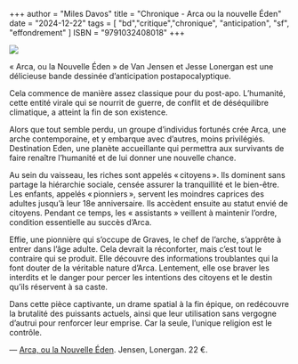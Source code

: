 +++
author = "Miles Davos"
title = "Chronique - Arca ou la nouvelle Éden"
date = "2024-12-22"
tags = [
    "bd","critique","chronique", "anticipation", "sf", "effondrement"
]
ISBN = "9791032408018"
+++

![](/images/arca-nouvelle_eden.jpeg)

« Arca, ou la Nouvelle Éden » de Van Jensen et Jesse Lonergan est une délicieuse bande dessinée d’anticipation postapocalyptique.

Cela commence de manière assez classique pour du post-apo. L’humanité, cette entité virale qui se nourrit de guerre, de conflit et de déséquilibre climatique, a atteint la fin de son existence.

Alors que tout semble perdu, un groupe d’individus fortunés crée Arca, une arche contemporaine, et y embarque avec d’autres, moins privilégiés. Destination Eden, une planète accueillante qui permettra aux survivants de faire renaître l’humanité et de lui donner une nouvelle chance.

Au sein du vaisseau, les riches sont appelés « citoyens ». Ils dominent sans partage la hiérarchie sociale, censée assurer la tranquillité et le bien-être. Les enfants, appelés « pionniers », servent les moindres caprices des adultes jusqu’à leur 18e anniversaire. Ils accèdent ensuite au statut envié de citoyens. Pendant ce temps, les « assistants » veillent à maintenir l’ordre, condition essentielle au succès d’Arca.

Effie, une pionnière qui s’occupe de Graves, le chef de l’arche, s’apprête à entrer dans l’âge adulte. Cela devrait la réconforter, mais c’est tout le contraire qui se produit. Elle découvre des informations troublantes qui la font douter de la véritable nature d’Arca. Lentement, elle ose braver les interdits et le danger pour percer les intentions des citoyens et le destin qu’ils réservent à sa caste.

Dans cette pièce captivante, un drame spatial à la fin épique, on redécouvre la brutalité des puissants actuels, ainsi que leur utilisation sans vergogne d’autrui pour renforcer leur emprise. Car la seule, l’unique religion est le contrôle.

—
[Arca, ou la Nouvelle Éden](https://www.lisez.com/ebook/arca-ou-la-nouvelle-eden/9791032408926). Jensen, Lonergan. 22 €.
